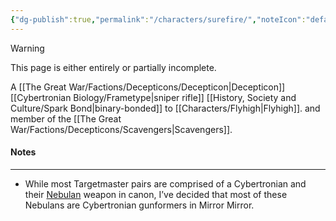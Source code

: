 ```yaml
---
{"dg-publish":true,"permalink":"/characters/surefire/","noteIcon":"default"}
---
```

  
>[!warning] 
>This page is either entirely or partially incomplete. 

A [[The Great War/Factions/Decepticons/Decepticon\|Decepticon]] [[Cybertronian Biology/Frametype\|sniper rifle]] [[History, Society and Culture/Spark Bond\|binary-bonded]] to [[Characters/Flyhigh\|Flyhigh]]. and member of the [[The Great War/Factions/Decepticons/Scavengers\|Scavengers]].
#### Notes
---
- While most Targetmaster pairs are comprised of a Cybertronian and their [Nebulan](https://tfwiki.net/wiki/Nebulan) weapon in canon, I’ve decided that most of these Nebulans are Cybertronian gunformers in Mirror Mirror. 